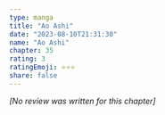 ```yaml
---
type: manga
title: "Ao Ashi"
date: "2023-08-10T21:31:30"
name: "Ao Ashi"
chapter: 35
rating: 3
ratingEmoji: ⭐️⭐️⭐️
share: false
---
```


*[No review was written for this chapter]*
